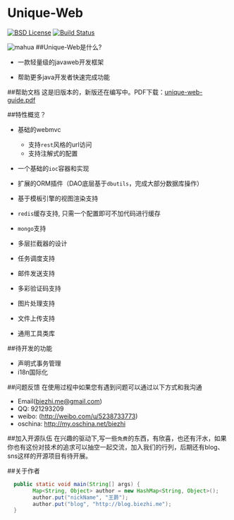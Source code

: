 Unique-Web
====

[![BSD License](http://img.shields.io/hexpm/l/plug.svg)](https://github.com/biezhi/unique-web)
[![Build Status](http://img.shields.io/travis/joyent/node/v0.6.svg)](https://github.com/biezhi/unique-web)

![mahua](http://i2.tietuku.com/630edadd7481f675.png)
##Unique-Web是什么?
 * 一款轻量级的javaweb开发框架

 * 帮助更多java开发者快速完成功能

##帮助文档
这是旧版本的，新版还在编写中。PDF下载：[unique-web-guide.pdf](http://imdoc.qiniudn.com/unique-web-guide.pdf)

##特性概览？

+ 基础的webmvc
    + 支持`rest`风格的url访问
    + 支持注解式的配置
+ 一个基础的`ioc`容器和实现

+ 扩展的ORM插件（DAO底层基于`dbutils`，完成大部分数据库操作）
+ 基于模板引擎的视图渲染支持
+ `redis`缓存支持, 只需一个配置即可不加代码进行缓存
+ `mongo`支持
+ 多层拦截器的设计
+ 任务调度支持
+ 邮件发送支持
+ 多彩验证码支持
+ 图片处理支持
+ 文件上传支持
+ 通用工具类库

##待开发的功能
+ 声明式事务管理
+ i18n国际化

##问题反馈
在使用过程中如果您有遇到问题可以通过以下方式和我沟通

+ Email(biezhi.me@gmail.com)
+ QQ: 921293209
+ weibo: (http://weibo.com/u/5238733773)
+ oschina: http://my.oschina.net/biezhi

##加入开源队伍
在兴趣的驱动下,写一些`免费`的东西，有欣喜，也还有汗水，如果你也有这份对技术的追求可以抽空一起交流，加入我们的行列，后期还有blog、sns这样的开源项目有待开展。

##关于作者

```java
  public static void main(String[] args) {
    	Map<String, Object> author = new HashMap<String, Object>();
		author.put("nickName", "王爵");
		author.put("blog", "http://blog.biezhi.me");
  }
```


  [1]: https://github.com/biezhi/unique-web/blob/master/en.md